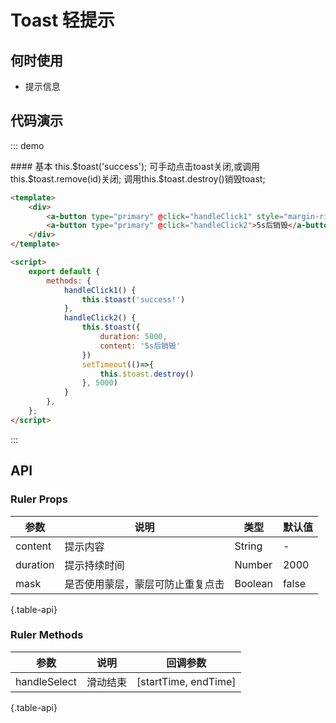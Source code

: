 # Toast 轻提示

## 何时使用
- 提示信息

## 代码演示

::: demo
<summary>
  #### 基本
    this.$toast('success');
    可手动点击toast关闭,或调用this.$toast.remove(id)关闭;
    调用this.$toast.destroy()销毁toast;
</summary>

```html
<template>
    <div>
        <a-button type="primary" @click="handleClick1" style="margin-right: 12px">提示</a-button>
        <a-button type="primary" @click="handleClick2">5s后销毁</a-button>
    </div>
</template>

<script>
    export default {
        methods: {
            handleClick1() {
                this.$toast('success!')
            },
            handleClick2() {
                this.$toast({
                    duration: 5000,
                    content: '5s后销毁'
                })
                setTimeout(()=>{
                    this.$toast.destroy()
                }, 5000)
            }
        },
    };
</script>
```
:::

## API

### Ruler Props 
| 参数        | 说明           | 类型               | 默认值       |
|------------|----------------|-------------------|-------------|
| content  | 提示内容 | String | - |
| duration | 提示持续时间 | Number | 2000 |
| mask | 是否使用蒙层，蒙层可防止重复点击 | Boolean | false |
{.table-api} 

### Ruler Methods
| 参数        | 说明           | 回调参数               |
|------------|----------------|-------------------|
| handleSelect | 滑动结束 | [startTime, endTime] |
{.table-api} 
